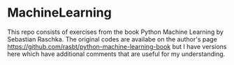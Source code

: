 # MachineLearning

This repo consists of exercises from the book Python Machine Learning by Sebastian Raschka. 
The original codes are availabe on the author's page https://github.com/rasbt/python-machine-learning-book
but I have versions here which have additional comments that are useful for my understanding.
